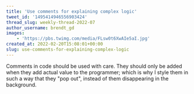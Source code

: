 ```yaml
---
title: 'Use comments for explaining complex logic'
tweet_id: '1495414946556903424'
thread_slug: weekly-thread-2022-07
author_username: brendt_gd
images:
    - 'https://pbs.twimg.com/media/FLsw0t6XwAIe5aI.jpg'
created_at: 2022-02-20T15:08:01+00:00
slug: use-comments-for-explaining-complex-logic
---
```

Comments in code should be used with care. They should only be added when they add actual value to the programmer; which is why I style them in such a way that they "pop out", instead of them disappearing in the background.
